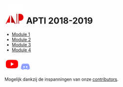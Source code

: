 # ![](assets/apti.png) APTI 2018-2019
- [Module 1](module1.md)
- [Module 2](module2.md)
- [Module 3](module3.md)
- [Module 4](module4.md)

 [![](assets/yt.png)](https://apti.ml/youtube)
 [![](assets/dc.png)](https://apti.ml/discord)


Mogelijk dankzij de inspanningen van onze [contributors](https://github.com/AP-TI-2018-2019/AP_2018-2019/graphs/contributors).
